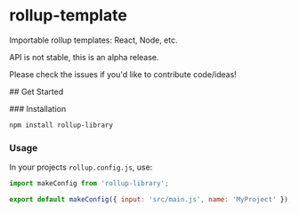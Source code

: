 # rollup-template
Importable rollup templates: React, Node, etc.

API is not stable, this is an alpha release.

Please check the issues if you'd like to contribute code/ideas!

## Get Started

### Installation

```sh
npm install rollup-library
```

### Usage

In your projects `rollup.config.js`, use:
```js
import makeConfig from 'rollup-library';

export default makeConfig({ input: 'src/main.js', name: 'MyProject' });
```

